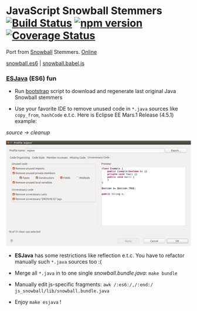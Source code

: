 # JavaScript Snowball Stemmers [![Build Status](https://travis-ci.org/mazko/jssnowball.svg?branch=master)](https://travis-ci.org/mazko/jssnowball) [![npm version](https://badge.fury.io/js/snowball-stemmers.svg)](http://badge.fury.io/js/snowball-stemmers) [![Coverage Status](https://coveralls.io/repos/mazko/jssnowball/badge.svg?branch=master&service=github)](https://coveralls.io/github/mazko/jssnowball?branch=master)

Port from [Snowball](http://snowball.tartarus.org/) Stemmers. [Online](http://mazko.github.io/jssnowball/)

[snowball.es6](//github.com/mazko/jssnowball/raw/master/js_snowball/lib/snowball.es6) | [snowball.babel.js](//github.com/mazko/jssnowball/raw/master/js_snowball/lib/snowball.babel.js)

### [ESJava](https://github.com/mazko/esjava) (ES6) fun

- Run [bootstrap](snowball_cache/configure) script to download and regenerate last original Java Snowball stemmers

- Use your favorite IDE to remove unused code in ```*.java``` sources like ```copy_from```, ```hashCode``` e.t.c. Here is Eclipse EE Mars.1 Release (4.5.1) example:

*source -> cleanup*

![cleanup-profile](js_snowball/screenshots/cleanup-profile.png)

- **ESJava** has some restrictions like reflection e.t.c. You have to refactor manually such ```*.java``` sources too :(

- Merge all ```*.java``` in to one single *snowball.bundle.java*: ```make bundle```

- Manually edit js-specific fragments: ```awk /:es6:/,/:end:/ js_snowball/lib/snowball.bundle.java```

- Enjoy ```make esjava``` !
